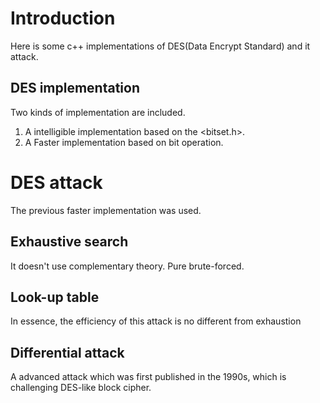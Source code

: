# Introduction
Here is some c++ implementations of DES(Data Encrypt Standard) and it attack.

## DES implementation
Two kinds of implementation are included.
1. A intelligible implementation based on the <bitset.h>.
2. A Faster implementation based on bit operation.

# DES attack
The previous faster implementation was used.

## Exhaustive search
It doesn't use complementary theory. Pure brute-forced.

## Look-up table
In essence, the efficiency of this attack is no different from exhaustion

## Differential attack
A advanced attack which was first published in the 1990s, which is challenging DES-like block cipher.
